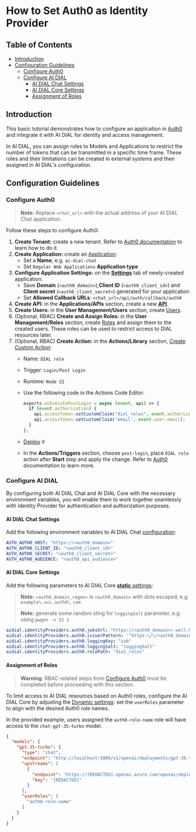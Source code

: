 
<!-- omit from toc -->
# How to Set Auth0 as Identity Provider

<div class="docusaurus-ignore">

<!-- omit from toc -->
## Table of Contents

- [Introduction](#introduction)
- [Configuration Guidelines](#configuration-guidelines)
  - [Configure Auth0](#configure-auth0)
  - [Configure AI DIAL](#configure-ai-dial)
    - [AI DIAL Chat Settings](#ai-dial-chat-settings)
    - [AI DIAL Core Settings](#ai-dial-core-settings)
    - [Assignment of Roles](#assignment-of-roles)

</div>

## Introduction

This basic tutorial demonstrates how to configure an application in [Auth0](https://auth0.com/docs/get-started) and integrate it with AI DIAL for identity and access management.

In AI DIAL, you can assign roles to Models and Applications to restrict the number of tokens that can be transmitted in a specific time frame. These roles and their limitations can be created in external systems and then assigned in AI DIAL's configuration.

## Configuration Guidelines

### Configure Auth0

> **Note:** Replace `<chat_url>` with the actual address of your AI DIAL Chat application.

Follow these steps to configure Auth0:

1. **Create Tenant:** create a new tenant. Refer to [Auth0 documentation](https://auth0.com/docs/get-started/auth0-overview/create-tenants) to learn how to do it.
2. **Create Application:** create an [Application](https://auth0.com/docs/get-started/auth0-overview/create-applications):
    - Set a **Name**, e.g. `ai-dial-chat`
    - Set `Regular Web Applications` **Application type**
3. **Configure Application Settings:** on the [**Settings**](https://auth0.com/docs/get-started/applications/application-settings) tab of newly-created application:
    - Save **Domain** (`<auth0_domain>`),**Client ID** (`<auth0_client_id>`) and **Client secret** (`<auth0_client_secret>`) generated for your application
    - Set **Allowed Callback URLs**: `<chat_url>/api/auth/callback/auth0`
4. **Create API:** in the **Applications/APIs** section, create a new [**API**](https://auth0.com/docs/get-started/apis/api-settings).
5. **Create Users:** in the **User Management/Users** section, create [Users](https://auth0.com/docs/manage-users/user-accounts/create-users).
6. (Optional, RBAC) **Create and Assign Roles:** in the **User Management/Roles** section, create [Roles](https://auth0.com/docs/manage-users/access-control/configure-core-rbac/roles/create-roles) and assign them to the created users. These roles can be used to restrict access to DIAL resources later.
7. (Optional, RBAC) **Create Action:** in the **Actions/Library** section, [Create Custom Action](https://auth0.com/docs/customize/actions/write-your-first-action#create-an-action):
   - Name: `DIAL role`
   - Trigger: `Login/Post Login`
   - Runtime: `Node 22`
   - Use the following code in the Actions Code Editor:

     ```js
     exports.onExecutePostLogin = async (event, api) => {
       if (event.authorization) {
         api.accessToken.setCustomClaim("dial_roles", event.authorization.roles);
         api.accessToken.setCustomClaim('email', event.user.email);
       }
     };
     ```

   - [Deploy](https://auth0.com/docs/customize/actions/write-your-first-action#deploy-the-action) it
   - In the **Actions/Triggers** section, choose `post-login`, place `DIAL role` action after **Start** step and apply the change. Refer to [Auth0](https://auth0.com/docs/customize/actions/flows-and-triggers) documentation to learn more.

### Configure AI DIAL

By configuring both AI DIAL Chat and AI DIAL Core with the necessary environment variables, you will enable them to work together seamlessly with Identity Provider for authentication and authorization purposes.

#### AI DIAL Chat Settings

Add the following environment variables to AI DIAL Chat [configuration](https://github.com/epam/ai-dial-chat/blob/development/apps/chat/README.md#environment-variables):

  ```yaml
  AUTH_AUTH0_HOST: "https://<auth0_domain>"
  AUTH_AUTH0_CLIENT_ID: "<auth0_client_id>"
  AUTH_AUTH0_SECRET: "<auth0_client_secret>"
  AUTH_AUTH0_AUDIENCE: "<auth0_api_audience>"
  ```

#### AI DIAL Core Settings

Add the following parameters to AI DIAL Core [**static** settings](https://github.com/epam/ai-dial-core?tab=readme-ov-file#static-settings):

  > **Note:** `<auth0_domain_regex>` is `<auth0_domain>` with dots escaped, e.g. `example\.eu\.auth0\.com`
  >
  > **Note:** generate some random sting for `loggingSalt` parameter, e.g. using `pwgen -s 32 1`

  ```yaml
  aidial.identityProviders.auth0.jwksUrl: "https://<auth0_domain>/.well-known/jwks.json"
  aidial.identityProviders.auth0.issuerPattern: '^https:\/\/<auth0_domain_regex>.*$'
  aidial.identityProviders.auth0.loggingKey: "sub"
  aidial.identityProviders.auth0.loggingSalt: "loggingSalt"
  aidial.identityProviders.auth0.rolePath: "dial_roles"
  ```

#### Assignment of Roles

> **Warning**: RBAC-related steps from [Configure Auth0](#configure-auth0) must be completed before proceeding with this section.

To limit access to AI DIAL resources based on Auth0 roles, configure the AI DIAL Core by adjusting the [Dynamic settings](https://github.com/epam/ai-dial-core?tab=readme-ov-file#dynamic-settings): set the `userRoles` parameter to align with the desired Auth0 role names.

In the provided example, users assigned the `auth0-role-name` role will have access to the `chat-gpt-35-turbo` model.

```json
{
  "models": {
    "gpt-35-turbo": {
      "type": "chat",
      "endpoint": "http://localhost:5000/v1/openai/deployments/gpt-35-turbo/chat/completions",
      "upstreams": [
        {
          "endpoint": "https://[REDACTED].openai.azure.com/openai/deployments/gpt-35-turbo/chat/completions",
          "key": "[REDACTED]"
        }
      ],
      "userRoles": [
        "auth0-role-name"
      ]
    }
  }
}
```
